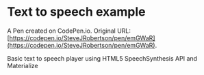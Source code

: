 # Text to speech example

A Pen created on CodePen.io. Original URL: [https://codepen.io/SteveJRobertson/pen/emGWaR](https://codepen.io/SteveJRobertson/pen/emGWaR).

Basic text to speech player using HTML5 SpeechSynthesis API and Materialize
